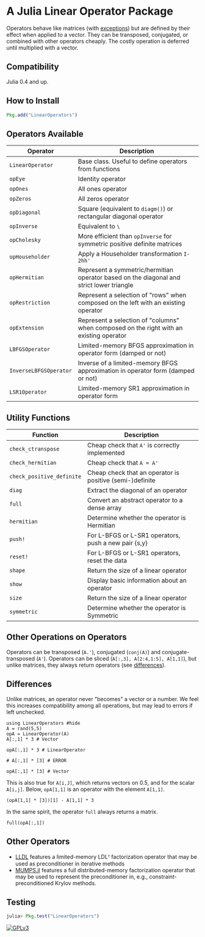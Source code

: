# A Julia Linear Operator Package

Operators behave like matrices (with [exceptions](#differences)) but are defined
by their effect when applied to a vector.
They can be transposed, conjugated, or combined with other operators cheaply.
The costly operation is deferred until multiplied with a vector.

## Compatibility

Julia 0.4 and up.

## How to Install

```julia
Pkg.add("LinearOperators")
```

## Operators Available

Operator               | Description
-----------------------|------------
`LinearOperator`       | Base class. Useful to define operators from functions
`opEye`                | Identity operator
`opOnes`               | All ones operator
`opZeros`              | All zeros operator
`opDiagonal`           | Square (equivalent to `diagm()`) or rectangular diagonal operator
`opInverse`            | Equivalent to `\`
`opCholesky`           | More efficient than `opInverse` for symmetric positive definite matrices
`opHouseholder`        | Apply a Householder transformation `I-2hh'`
`opHermitian`          | Represent a symmetric/hermitian operator based on the diagonal and strict lower triangle
`opRestriction`        | Represent a selection of "rows" when composed on the left with an existing operator
`opExtension`          | Represent a selection of "columns" when composed on the right with an existing operator
`LBFGSOperator`        | Limited-memory BFGS approximation in operator form (damped or not)
`InverseLBFGSOperator` | Inverse of a limited-memory BFGS approximation in operator form (damped or not)
`LSR1Operator`         | Limited-memory SR1 approximation in operator form

## Utility Functions

Function           | Description
-------------------|------------
`check_ctranspose` | Cheap check that `A'` is correctly implemented
`check_hermitian`  | Cheap check that `A = A'`
`check_positive_definite` | Cheap check that an operator is positive (semi-)definite
`diag`             | Extract the diagonal of an operator
`full`             | Convert an abstract operator to a dense array
`hermitian`        | Determine whether the operator is Hermitian
`push!`            | For L-BFGS or L-SR1 operators, push a new pair {s,y}
`reset!`           | For L-BFGS or L-SR1 operators, reset the data
`shape`            | Return the size of a linear operator
`show`             | Display basic information about an operator
`size`             | Return the size of a linear operator
`symmetric`        | Determine whether the operator is Symmetric


## Other Operations on Operators

Operators can be transposed (`A.'`), conjugated (`conj(A)`) and conjugate-transposed (`A'`).
Operators can be sliced (`A[:,3], A[2:4,1:5], A[1,1]`), but unlike matrices, they always return
operators (see [differences](#differences)).

## Differences

Unlike matrices, an operator never "becomes" a vector or a number. We feel this
increases compatibility among all operations, but may lead to errors if left
unchecked.

```@example exdiff
using LinearOperators #hide
A = rand(5,5)
opA = LinearOperator(A)
A[:,1] * 3 # Vector
```
```@example exdiff
opA[:,1] * 3 # LinearOperator
```
```@example exdiff
# A[:,1] * [3] # ERROR
```
```@example exdiff
opA[:,1] * [3] # Vector
```
This is also true for `A[i,J]`, which returns vectors on 0.5, and for the scalar
`A[i,j]`.
Below, `opA[1,1]` is an operator with the element `A[1,1]`.
```@example exdiff
(opA[1,1] * [3])[1] - A[1,1] * 3
```

In the same spirit, the operator `full` always returns a matrix.
```@example exdiff
full(opA[:,1])
```

## Other Operators

* [LLDL](https://github.com/optimizers/lldl) features a limited-memory
  LDLᵀ factorization operator that may be used as preconditioner
  in iterative methods
* [MUMPS.jl](https://github.com/JuliaSmoothOptimizers/MUMPS.jl) features a full
  distributed-memory factorization operator that may be used to represent the
  preconditioner in, e.g., constraint-preconditioned Krylov methods.

## Testing

```julia
julia> Pkg.test("LinearOperators")
```

[![GPLv3](http://www.gnu.org/graphics/gplv3-88x31.png)](http://www.gnu.org/licenses/gpl.html "GPLv3")
